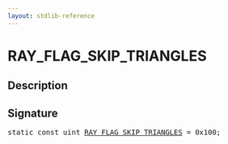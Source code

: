 ```yaml
---
layout: stdlib-reference
---
```


# RAY_FLAG_SKIP_TRIANGLES

## Description



## Signature
<pre>
<span class='code_keyword'>static</span> <span class='code_keyword'>const</span> <span class="code_keyword">uint</span> <a href="/stdlib-reference/global-decls/ray_flag_skip_triangles-01245679abcefghijklm" class="code_var">RAY_FLAG_SKIP_TRIANGLES</a> = 0x100;
</pre>

